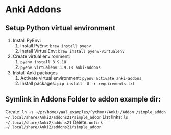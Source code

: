 # Anki Addons

## Setup Python virtual environment
1. Install PyEnv:
    1. Install PyEnv: `brew install pyenv`
    2. Install VirtualEnv: `brew install pyenv-virtualenv`
2. Create virtual environment:
    1. `pyenv install 3.9.18`
    2. `pyenv virtualenv 3.9.18 anki-addons`
3. Install Anki packages
    1. Activate virtual environment: `pyenv activate anki-addons`
    2. Install packages: `pip install -U -r requirements.txt`

## Symlink in Addons Folder to addon example dir:
Create: `ln -s ~/pr/home/yaal_examples/Python+/Anki+/Addon+/simple_addon ~/.local/share/Anki2/addons21/simple_addon`
List links: `ls ~/.local/share/Anki2/addons21`
Delete: `unlink ~/.local/share/Anki2/addons21/simple_addon`

